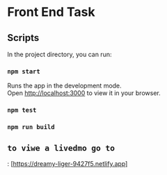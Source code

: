 # Front End Task


##  Scripts

In the project directory, you can run:

### `npm start`

Runs the app in the development mode.\
Open [http://localhost:3000](http://localhost:3000) to view it in your browser.


### `npm test`
### `npm run build`

## `to viwe a livedmo go to `

: [https://dreamy-liger-9427f5.netlify.app]